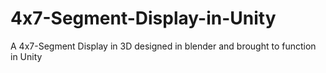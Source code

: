 # 4x7-Segment-Display-in-Unity
A 4x7-Segment Display in 3D designed in blender and brought to function in Unity

